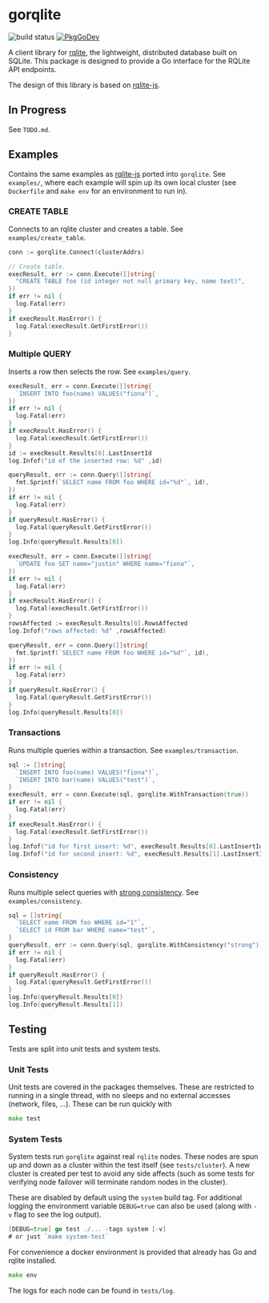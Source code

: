 # gorqlite
![build status](https://app.travis-ci.com/dunstall/gorqlite.svg?branch=main)
[![PkgGoDev](https://pkg.go.dev/badge/github.com/dunstall/gorqlite)](https://pkg.go.dev/github.com/dunstall/gorqlite?tab=doc)

A client library for [rqlite](https://github.com/rqlite/rqlite), the
lightweight, distributed database built on SQLite. This package is designed to
provide a Go interface for the RQLite API endpoints.

The design of this library is based on [rqlite-js](https://github.com/rqlite/rqlite-js).

## In Progress
See `TODO.md`.

## Examples
Contains the same examples as [rqlite-js](https://github.com/rqlite/rqlite-js)
ported into `gorqlite`. See `examples/`, where each example will spin up its
own local cluster (see `Dockerfile` and `make env` for an environment to run
in).

### CREATE TABLE
Connects to an rqlite cluster and creates a table. See `examples/create_table`.
```go
conn := gorqlite.Connect(clusterAddrs)

// Create table.
execResult, err := conn.Execute([]string{
  "CREATE TABLE foo (id integer not null primary key, name text)",
})
if err != nil {
  log.Fatal(err)
}
if execResult.HasError() {
  log.Fatal(execResult.GetFirstError())
}
```

### Multiple QUERY
Inserts a row then selects the row. See `examples/query`.
```go
execResult, err = conn.Execute([]string{
  `INSERT INTO foo(name) VALUES("fiona")`,
})
if err != nil {
  log.Fatal(err)
}
if execResult.HasError() {
  log.Fatal(execResult.GetFirstError())
}
id := execResult.Results[0].LastInsertId
log.Infof("id of the inserted row: %d" ,id)

queryResult, err := conn.Query([]string{
  fmt.Sprintf(`SELECT name FROM foo WHERE id="%d"`, id),
})
if err != nil {
  log.Fatal(err)
}
if queryResult.HasError() {
  log.Fatal(queryResult.GetFirstError())
}
log.Info(queryResult.Results[0])

execResult, err = conn.Execute([]string{
  `UPDATE foo SET name="justin" WHERE name="fiona"`,
})
if err != nil {
  log.Fatal(err)
}
if execResult.HasError() {
  log.Fatal(execResult.GetFirstError())
}
rowsAffected := execResult.Results[0].RowsAffected
log.Infof("rows affected: %d" ,rowsAffected)

queryResult, err = conn.Query([]string{
  fmt.Sprintf(`SELECT name FROM foo WHERE id="%d"`, id),
})
if err != nil {
  log.Fatal(err)
}
if queryResult.HasError() {
  log.Fatal(queryResult.GetFirstError())
}
log.Info(queryResult.Results[0])
```

### Transactions
Runs multiple queries within a transaction. See `examples/transaction`.
```go
sql := []string{
  `INSERT INTO foo(name) VALUES("fiona")`,
  `INSERT INTO bar(name) VALUES("test")`,
}
execResult, err = conn.Execute(sql, gorqlite.WithTransaction(true))
if err != nil {
  log.Fatal(err)
}
if execResult.HasError() {
  log.Fatal(execResult.GetFirstError())
}
log.Infof("id for first insert: %d", execResult.Results[0].LastInsertId)
log.Infof("id for second insert: %d", execResult.Results[1].LastInsertId)
```

### Consistency
Runs multiple select queries with [strong consistency](https://github.com/rqlite/rqlite/blob/master/DOC/CONSISTENCY.md).
See `examples/consistency`.
```go
sql = []string{
  `SELECT name FROM foo WHERE id="1"`,
  `SELECT id FROM bar WHERE name="test"`,
}
queryResult, err := conn.Query(sql, gorqlite.WithConsistency("strong"))
if err != nil {
  log.Fatal(err)
}
if queryResult.HasError() {
  log.Fatal(queryResult.GetFirstError())
}
log.Info(queryResult.Results[0])
log.Info(queryResult.Results[1])
```

## Testing
Tests are split into unit tests and system tests.

### Unit Tests
Unit tests are covered in the packages themselves. These are restricted to running in a single thread, with no sleeps and no external accesses (network, files, ...). These can be run quickly with
```go
make test
```

### System Tests
System tests run `gorqlite` against real `rqlite` nodes. These nodes are spun up and down as a cluster within the test itself (see `tests/cluster`). A new cluster is created per test to avoid any side affects (such as some tests for verifying node failover will terminate random nodes in the cluster).

These are disabled by default using the `system` build tag. For additional logging the environment variable `DEBUG=true` can also be used (along with `-v` flag to see the log output).
```go
[DEBUG=true] go test ./... -tags system [-v]
# or just `make system-test`
```

For convenience a docker environment is provided that already has Go and rqlite
installed.
```go
make env
```

The logs for each node can be found in `tests/log`.
